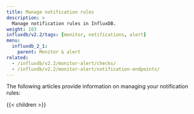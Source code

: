 ```yaml
---
title: Manage notification rules
description: >
  Manage notification rules in InfluxDB.
weight: 103
influxdb/v2.2/tags: [monitor, notifications, alert]
menu:
  influxdb_2_1:
    parent: Monitor & alert
related:
  - /influxdb/v2.2/monitor-alert/checks/
  - /influxdb/v2.2/monitor-alert/notification-endpoints/
---
```


The following articles provide information on managing your notification rules:

{{< children >}}
